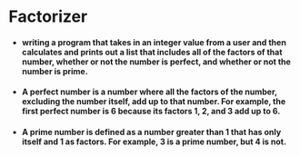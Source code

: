 # Factorizer

- #### writing a program that takes in an integer value from a user and then calculates and prints out a list that includes all of the factors of that number, whether or not the number is perfect, and whether or not the number is prime.

- #### A perfect number is a number where all the factors of the number, excluding the number itself, add up to that number. For example, the first perfect number is 6 because its factors 1, 2, and 3 add up to 6.

- #### A prime number is defined as a number greater than 1 that has only itself and 1 as factors. For example, 3 is a prime number, but 4 is not.
